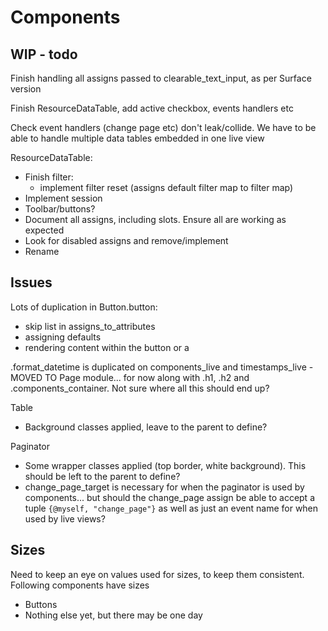 Components
==========

WIP - todo
----------

Finish handling all assigns passed to clearable_text_input, as per Surface version

Finish ResourceDataTable, add active checkbox, events handlers etc

Check event handlers (change page etc) don't leak/collide. We have to be able to handle multiple data tables embedded in one live view

ResourceDataTable:

* Finish filter:
  - implement filter reset (assigns default filter map to filter map)
* Implement session
* Toolbar/buttons?
* Document all assigns, including slots. Ensure all are working as expected
* Look for disabled assigns and remove/implement
* Rename


Issues
------

Lots of duplication in Button.button:

  * skip list in assigns_to_attributes
  * assigning defaults
  * rendering content within the button or a

.format_datetime is duplicated on components_live and timestamps_live - MOVED TO Page module... for now along with .h1, .h2 and .components_container. Not sure where all this should end up?

Table

  * Background classes applied, leave to the parent to define?

Paginator

  * Some wrapper classes applied (top border, white background). This should be left to the parent to define?
  * change_page_target is necessary for when the paginator is used by components... but should the change_page assign be able to accept a tuple `{@myself, "change_page"}` as well as just an event name for when used by live views?

Sizes
-----

Need to keep an eye on values used for sizes, to keep them consistent. Following components have sizes

  * Buttons
  * Nothing else yet, but there may be one day
